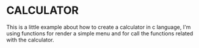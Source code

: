 # CALCULATOR

This is a little example about how to create a calculator in c language, I'm using functions for render a simple menu and for call the functions related with the calculator.
